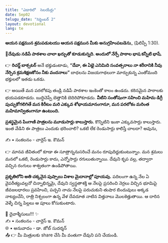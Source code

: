 ```yaml
---
title: "ఎడారిలో  సెలయేర్లు"
date: Sep02
telugu_date: "సెప్టెంబర్ 2"
layout: devotional
lang: te
---
```


**ఆయన పక్షమున శ్రమపడుటయు ఆయన పక్షమున మీకు అనుగ్రహింపబడెను**_
(ఫిలిప్పీ 1:30).

**📖దేవుడు నడిపే పాఠశాల చాలా ఖర్చుతో కూడుకున్నది. అందులో నేర్పే పాఠాల భాష కన్నీటి భాషే.**

👉 **రిచర్డ్ బాక్సటర్** అనే భక్తుడంటాడు, **“దేవా, ఈ ఏభై ఎనిమిది సంవత్సరాలు నా శరీరానికి నీవు నేర్పిన క్రమశిక్షణకోసం నీకు వందనాలు”** బాధలను విజయగాథలుగా మార్చుకున్న ఎంతోమంది భక్తులలో ఇతడు ఒకడు.

👉 అయితే మన పరలోకపు తండ్రి నడిపే పాఠశాల ఇంకెంతో కాలం ఉండదు. కఠినమైన పాఠాలకు భయపడకూడదు. బుద్ధిచెప్పే బెత్తానికి బెదిరిపోకూడదు. **వీటిని సంతోషంగా సహించి మహిమ డిగ్రీ పుచ్చుకోగలిగితే మన కిరీటం మరి ఎక్కువ శోభాయమానంగానూ, మన పరలోకం మరింత మహిమాన్వితంగానూ ఉంటుంది.**

**ప్రశస్థమైన పింగాణి పాత్రలను మూడుసార్లు కాలుస్తారు.** కొన్నిటిని ఇంకా ఎక్కువసార్లు కాలుస్తారు. ఇంత వేడిని ఈ పాత్రలు ఎందుకు భరించాలి? ఒకటి లేక రెండుసార్లు కాలిస్తే చాలదా? అవును, 
<div class="credit">✍️ <span class="credit-text">▪ సంకలనం - చార్లెస్ ఇ. కౌమన్</span></div>

👉 మానవ జీవితంలో కూడా ఈ సూత్రాన్ననుసరించే మనం రూపుదిద్దుకుంటున్నాం. మన శ్రమలు మనలో ఒకటి, రెండుసార్లు కాదు, ఎన్నోసార్లు రగులుతున్నాయి. దేవుని కృప వల్ల, తద్వారా వచ్చిన రంగులు శాశ్వతంగా ఉండిపోతాయి.

**ప్రకృతిలోని అతి చక్కనైన పుష్పాలు విశాల మైదానాల్లో పూయవు.** పదిలంగా ఉన్న నేల ఏ వైపరీత్యంవల్లనో చిన్నాభిన్నమై, దేవుని స్వస్థతాశక్తి ఆ నేలపై ప్రసరించి నెర్రలు విచ్చిన భూమిపై జీవజలధారలు ప్రవహించి, పచ్చని నాచు నేలపై పరుచుకుని తుషార బిందువులు అక్కడ నాట్యంచేసి, రాత్రి నిశ్చలంగా ఉన్న వేళ దేవదూత నాటిన విత్తనాలు మొలకెత్తుతాయి. ఆ దారిన వెళ్ళే చిన్న పిల్లలు ఆ పూలు కోసుకుంటారు.

<div class="blessing">🙏 <span class="bless-text">దైవాశ్శీసులు!!!</span> ✨</div>

<div class="credit">✍️ <span class="credit-text">▪ సంకలనం - చార్లెస్ ఇ. కౌమన్</span></div>
<div class="credit">🌐 <span class="credit-text">▪ అనువాదం - డా. జోబ్ సుదర్శన్</span></div>


<div class="share">📤 👉 <span class="share-text">మీ మిత్రులకు share చేసి మీ వంతుగా దేవుని పని చేయండి.</span></div>
